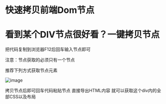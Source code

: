 
# 快速拷贝前端Dom节点
# 看到某个DIV节点很好看？一键拷贝节点 

把代码复制到浏览器F12后回车输入节点即可

注意：节点获取的必须只有一个节点

推荐下列方式获取节点元素 


![image](https://github.com/akssmaw/CopyDom/assets/48310423/3bd8ff57-a2b0-45be-a543-393a5bdddcd8)


拷贝节点后即可回车代码粘贴节点 直接导出HTML内容 就可以获取这个div内的全部CSS以及布局


